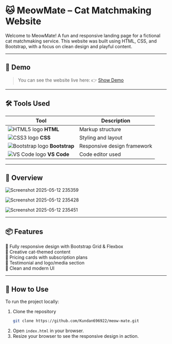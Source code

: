 # 🐱 MeowMate – Cat Matchmaking Website

Welcome to MeowMate! A fun and responsive landing page for a fictional cat matchmaking service. This website was built using HTML, CSS, and Bootstrap, with a focus on clean design and playful content.

---

## 🚀 Demo 

> You can see the website live here: 👉 [Show Demo](https://meow-mate.netlify.app/)

---

## 🛠️ Tools Used

| Tool           | Description           |
|----------------|-----------------------|
| ![HTML5 logo](https://img.icons8.com/color/24/html-5.png) **HTML** | Markup structure |
| ![CSS3 logo](https://img.icons8.com/color/24/css3.png) **CSS**   | Styling and layout |
| ![Bootstrap logo](https://img.icons8.com/color/24/bootstrap.png) **Bootstrap** | Responsive design framework |
| ![VS Code logo](https://img.icons8.com/color/24/visual-studio-code-2019.png) **VS Code** | Code editor used |

---

## 📸 Overview

![Screenshot 2025-05-12 235359](https://github.com/user-attachments/assets/4077d9c9-634f-4612-8886-fbf875c07fc0)

![Screenshot 2025-05-12 235428](https://github.com/user-attachments/assets/43c458a9-9971-4ab5-b045-b9dd76f0fb63)

![Screenshot 2025-05-12 235451](https://github.com/user-attachments/assets/d026f708-485d-423d-bb21-2640de4acdcc)


---

## 📦 Features

 🐾 Fully responsive design with Bootstrap Grid & Flexbox  
 🐾 Creative cat-themed content  
 🐾 Pricing cards with subscription plans  
 🐾 Testimonial and logo/media section  
 🐾 Clean and modern UI

---

## 🚀 How to Use

To run the project locally:

1. Clone the repository
   ```bash
   git clone https://github.com/Kundan696922/meow-mate.git
2. Open `index.html` in your browser.
3. Resize your browser to see the responsive design in action.
